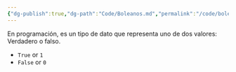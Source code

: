 ```yaml
---
{"dg-publish":true,"dg-path":"Code/Boleanos.md","permalink":"/code/boleanos/","created":"2024-06-10T17:37","updated":"2024-06-10T17:37"}
---
```


En programación, es un tipo de dato que representa uno de dos valores: Verdadero o falso.
- `True` or `1`
- `False` or `0`